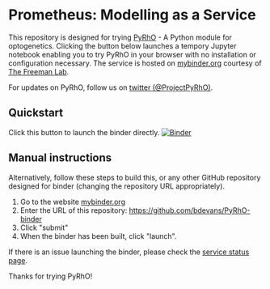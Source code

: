 Prometheus: Modelling as a Service
==================================

This repository is designed for trying [PyRhO](https://github.com/ProjectPyRhO/PyRhO) - A Python module for optogenetics. Clicking the button below launches a tempory Jupyter notebook enabling you to try PyRhO in your browser with no installation or configuration necessary. The service is hosted on [mybinder.org](http://mybinder.org/) courtesy of [The Freeman Lab](http://thefreemanlab.com/).

For updates on PyRhO, follow us on [twitter (@ProjectPyRhO)](https://twitter.com/ProjectPyRhO).

## Quickstart
Click this button to launch the binder directly. [![Binder](http://mybinder.org/badge.svg)](http://mybinder.org/repo/bdevans/PyRhO-binder)

## Manual instructions
Alternatively, follow these steps to build this, or any other GitHub repository designed for binder (changing the repository URL appropriately).

1. Go to the website [mybinder.org](http://mybinder.org/)
2. Enter the URL of this repository: https://github.com/bdevans/PyRhO-binder
3. Click "submit"
4. When the binder has been built, click "launch".

If there is an issue launching the binder, please check the [service status page](http://mybinder.org/status).

Thanks for trying PyRhO!
